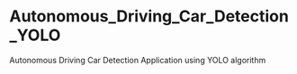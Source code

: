 # Autonomous_Driving_Car_Detection_YOLO
Autonomous Driving Car Detection Application using YOLO algorithm
